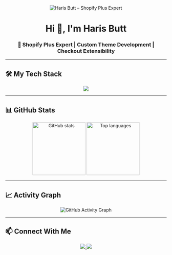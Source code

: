 <!-- Banner -->
<p align="center">
  <img src="https://i.imgur.com/XXXXX.png" alt="Haris Butt – Shopify Plus Expert" />
</p>

<h1 align="center">Hi 👋, I'm Haris Butt</h1>
<h3 align="center">🚀 Shopify Plus Expert | Custom Theme Development | Checkout Extensibility</h3>

---

## 🛠 My Tech Stack  

<p align="center">
  <img src="https://skillicons.dev/icons?i=shopify,liquid,js,html,css,webflow,wordpress,woocommerce,hubspot" />
</p>

---

## 📊 GitHub Stats  

<p align="center">
  <img src="https://github-readme-stats.vercel.app/api?username=Haris014&show_icons=true&theme=radical" alt="GitHub stats" height="165" />
  <img src="https://github-readme-stats.vercel.app/api/top-langs/?username=Haris014&layout=compact&theme=radical" alt="Top languages" height="165" />
</p>

---

## 📈 Activity Graph  
<p align="center">
  <img src="https://github-readme-activity-graph.vercel.app/graph?username=Haris014&theme=github-compact" alt="GitHub Activity Graph" />
</p>

---

## 📫 Connect With Me  
<p align="center">
  <a href="https://www.linkedin.com/in/harisbutt" target="_blank">
    <img src="https://img.shields.io/badge/LinkedIn-0A66C2?style=for-the-badge&logo=linkedin&logoColor=white"/>
  </a>
  <a href="mailto:haris@example.com">
    <img src="https://img.shields.io/badge/Email-D14836?style=for-the-badge&logo=gmail&logoColor=white"/>
  </a>
</p>
